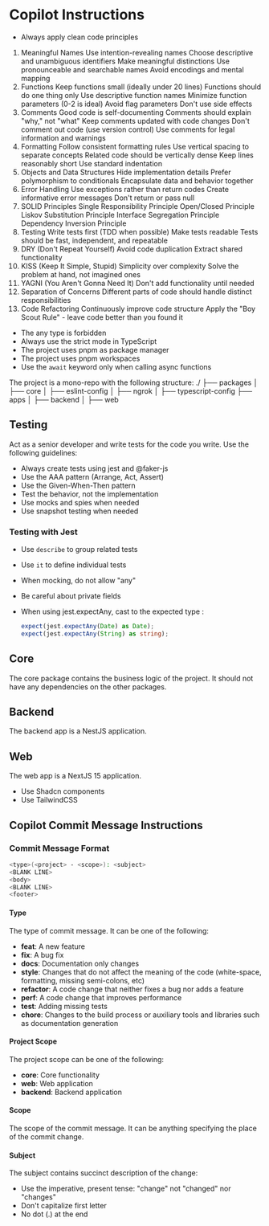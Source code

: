 # Copilot Instructions

- Always apply clean code principles

1. Meaningful Names
Use intention-revealing names
Choose descriptive and unambiguous identifiers
Make meaningful distinctions
Use pronounceable and searchable names
Avoid encodings and mental mapping
2. Functions
Keep functions small (ideally under 20 lines)
Functions should do one thing only
Use descriptive function names
Minimize function parameters (0-2 is ideal)
Avoid flag parameters
Don't use side effects
3. Comments
Good code is self-documenting
Comments should explain "why," not "what"
Keep comments updated with code changes
Don't comment out code (use version control)
Use comments for legal information and warnings
4. Formatting
Follow consistent formatting rules
Use vertical spacing to separate concepts
Related code should be vertically dense
Keep lines reasonably short
Use standard indentation
5. Objects and Data Structures
Hide implementation details
Prefer polymorphism to conditionals
Encapsulate data and behavior together
6. Error Handling
Use exceptions rather than return codes
Create informative error messages
Don't return or pass null
7. SOLID Principles
Single Responsibility Principle
Open/Closed Principle
Liskov Substitution Principle
Interface Segregation Principle
Dependency Inversion Principle
8. Testing
Write tests first (TDD when possible)
Make tests readable
Tests should be fast, independent, and repeatable
9. DRY (Don't Repeat Yourself)
Avoid code duplication
Extract shared functionality
10. KISS (Keep It Simple, Stupid)
Simplicity over complexity
Solve the problem at hand, not imagined ones
11. YAGNI (You Aren't Gonna Need It)
Don't add functionality until needed
12. Separation of Concerns
Different parts of code should handle distinct responsibilities
13. Code Refactoring
Continuously improve code structure
Apply the "Boy Scout Rule" - leave code better than you found it

- The any type is forbidden
- Always use the strict mode in TypeScript
- The project uses pnpm as package manager
- The project uses pnpm workspaces
- Use the `await` keyword only when calling async functions

The project is a mono-repo with the following structure:
./
├── packages
│   ├── core
│   ├── eslint-config
│   ├── ngrok
│   ├── typescript-config
├── apps
│   ├── backend
│   ├── web

## Testing

Act as a senior developer and write tests for the code you write. Use the following guidelines:

- Always create tests using jest and @faker-js
- Use the AAA pattern (Arrange, Act, Assert)
- Use the Given-When-Then pattern
- Test the behavior, not the implementation
- Use mocks and spies when needed
- Use snapshot testing when needed

### Testing with Jest

- Use `describe` to group related tests
- Use `it` to define individual tests
- When mocking, do not allow "any"
- Be careful about private fields
- When using jest.expectAny, cast to the expected type :
  
  ```typescript
  expect(jest.expectAny(Date) as Date);
  expect(jest.expectAny(String) as string);
  ```

## Core

The core package contains the business logic of the project. It should not have any dependencies on the other packages.

## Backend

The backend app is a NestJS application.

## Web

The web app is a NextJS 15 application.

- Use Shadcn components
- Use TailwindCSS

## Copilot Commit Message Instructions

### Commit Message Format

```bash
<type>(<project> - <scope>): <subject>
<BLANK LINE>
<body>
<BLANK LINE>
<footer>
```

#### Type

The type of commit message. It can be one of the following:

- **feat**: A new feature
- **fix**: A bug fix
- **docs**: Documentation only changes
- **style**: Changes that do not affect the meaning of the code (white-space, formatting, missing semi-colons, etc)
- **refactor**: A code change that neither fixes a bug nor adds a feature
- **perf**: A code change that improves performance
- **test**: Adding missing tests
- **chore**: Changes to the build process or auxiliary tools and libraries such as documentation generation

#### Project Scope

The project scope can be one of the following:

- **core**: Core functionality
- **web**: Web application
- **backend**: Backend application

#### Scope

The scope of the commit message. It can be anything specifying the place of the commit change.

#### Subject

The subject contains succinct description of the change:

- Use the imperative, present tense: "change" not "changed" nor "changes"
- Don't capitalize first letter
- No dot (.) at the end
